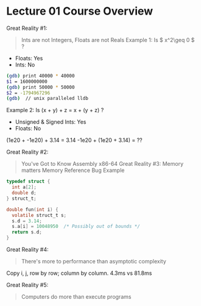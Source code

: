 # Lecture 01 Course Overview

Great Reality #1:
> Ints are not Integers, Floats are not Reals
Example 1: Is $ x^2\geq 0 $ ?

- Floats: Yes
- Ints: No

```sh
(gdb) print 40000 * 40000
$1 = 1600000000
(gdb) print 50000 * 50000
$2 = -1794967296
(gdb)  // unix paralleled lldb
```

Example 2: Is (x + y) + z = x + (y + z) ?

- Unsigned & Signed Ints: Yes
- Floats: No

(1e20 + -1e20) + 3.14 = 3.14
-1e20 + (1e20 + 3.14) = ??

Great Reality #2:

> You've Got to Know Assembly
x86-64
Great Reality #3:
> Memory matters
Memory Reference Bug Example

```c
typedef struct {
  int a[2];
  double d;
} struct_t;

double fun(int i) {
  volatile struct_t s;
  s.d = 3.14;
  s.a[i] = 10048950  /* Possibly out of bounds */
  return s.d;
}
```

Great Reality #4:
> There's more to performance than asymptotic complexity

Copy i, j, row by row; column by column.
4.3ms vs 81.8ms

Great Reality #5:
> Computers do more than execute programs
